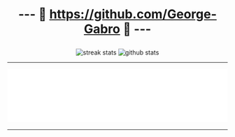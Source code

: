 <h1 align="center">

--- 🔗 https://github.com/George-Gabro 🔗 ---

</h1>

<p align="center">
  <img alt="streak stats" src="https://github-readme-streak-stats.herokuapp.com/?user=George-Gabro&theme=dark" />
  <img alt="github stats" src="https://github-readme-stats.vercel.app/api?username=George-Gabro&theme=dark">
</p>

---

<img src="terminal.svg" alt="Typing SVG" /></a>

---
